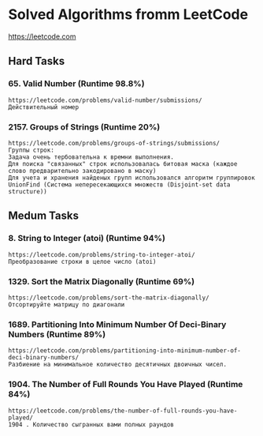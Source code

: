 # Solved Algorithms fromm LeetCode
https://leetcode.com

## Hard Tasks 
### **65.** Valid Number (Runtime 98.8%)
    https://leetcode.com/problems/valid-number/submissions/
    Действительный номер


### **2157.** Groups of Strings (Runtime 20%)
    https://leetcode.com/problems/groups-of-strings/submissions/
    Группы строк:
    Задача очень тербовательна к времни выполнения. 
    Для поиска "связанных" строк использовалась битовая маска (каждое слово предварительно закодировано в маску)
    Для учета и хранения найденых групп использовался алгоритм группировок UnionFind (Система непересекающихся множеств (Disjoint-set data structure))

## Medum Tasks 
### **8.** String to Integer (atoi) (Runtime 94%)
    https://leetcode.com/problems/string-to-integer-atoi/
    Преобразование строки в целое число (atoi)

### **1329.** Sort the Matrix Diagonally (Runtime 69%)
    https://leetcode.com/problems/sort-the-matrix-diagonally/
    Отсортируйте матрицу по диагонали

### **1689.** Partitioning Into Minimum Number Of Deci-Binary Numbers (Runtime 89%)
    https://leetcode.com/problems/partitioning-into-minimum-number-of-deci-binary-numbers/
    Разбиение на минимальное количество десятичных двоичных чисел.

### **1904.** The Number of Full Rounds You Have Played (Runtime 84%)
    https://leetcode.com/problems/the-number-of-full-rounds-you-have-played/
    1904 . Количество сыгранных вами полных раундов
